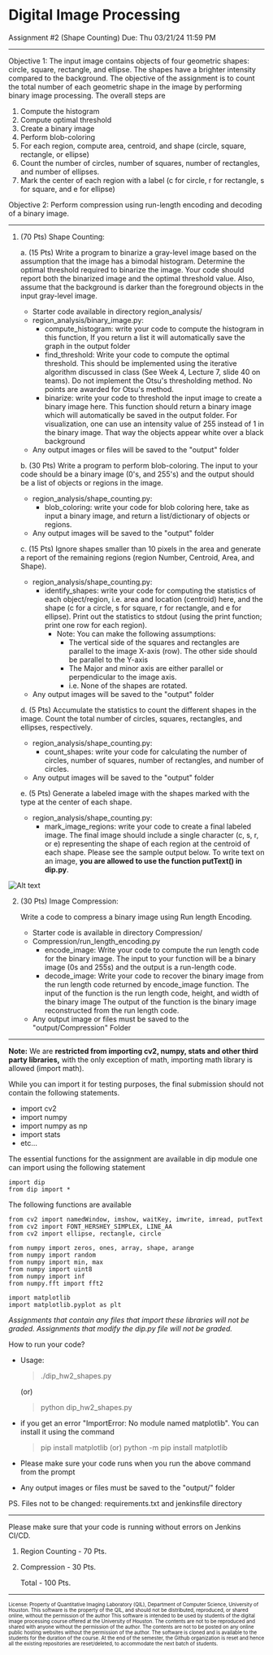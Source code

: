 # Digital Image Processing 
Assignment #2 (Shape Counting)
Due: Thu 03/21/24 11:59 PM

__________________________________________________________________________________________________________________
Objective 1: The input image contains objects of four geometric shapes: circle, square, rectangle, and ellipse. The shapes have a brighter intensity compared to the background. The objective of the assignment is to count the total number of each geometric shape in the image by performing binary image processing. The overall steps are 
1. Compute the histogram
2. Compute optimal threshold
2. Create a binary image
3. Perform blob-coloring
4. For each region, compute area, centroid, and shape (circle, square, rectangle, or ellipse)
5. Count the number of circles, number of squares, number of rectangles, and number of ellipses.
6. Mark the center of each region with a label (c for circle, r for rectangle, s for square, and e for ellipse)

Objective 2: Perform compression using run-length encoding and decoding of a binary image. 

__________________________________________________________________________________________________________________

1. (70 Pts) Shape Counting: 

 	a. (15 Pts) Write a program to binarize a gray-level image based on the assumption that the image has a bimodal histogram.  Determine the optimal threshold required to binarize the image. Your code should report both the binarized image and the optimal threshold value. Also, assume that the background is darker than the foreground objects in the input gray-level image.
	- Starter code available in directory region_analysis/
	- region_analysis/binary_image.py:
		- compute_histogram: write your code to compute the histogram in this function, If you return a list it will automatically save the graph in the output folder 
		- find_threshold: Write your code to compute the optimal threshold. This should be implemented using the iterative algorithm discussed in class (See Week 4, Lecture 7, slide 40 on teams). Do not implement the Otsu's thresholding method. No points are awarded for Otsu's method.  
		- binarize: write your code to threshold the input image to create a binary image here. This function should return a binary image which will automatically be saved in the output folder. For visualization, one can use an intensity value of 255 instead of 1 in the binary image. That way the objects appear white over a black background
	- Any output images or files will be saved to the "output" folder
  
 	b. (30 Pts) Write a program to perform blob-coloring. The input to your code should be a binary image (0's, and 255's) and the output should be a list of objects or regions in the image. 
	- region_analysis/shape_counting.py:
    	- blob_coloring: write your code for blob coloring here, take as input a binary image, and return a list/dictionary of objects or regions.
	- Any output images will be saved to the "output" folder
  
	c. (15 Pts) Ignore shapes smaller than 10 pixels in the area and generate a report of the remaining regions (region Number, Centroid, Area, and Shape).
   - region_analysis/shape_counting.py:
        - identify_shapes: write your code for computing the statistics of each object/region, i.e. area and location (centroid) here, and the shape (c for a circle, s for square, r for rectangle, and e for ellipse). Print out the statistics to stdout (using the print function; print one row for each region).
          - Note: You can make the following assumptions:
            - The vertical side of the squares and rectangles are parallel to the image X-axis (row). The other side should be parallel to the Y-axis 
            - The Major and minor axis are either parallel or perpendicular to the image axis. 
            - i.e. None of the shapes are rotated.
   - Any output images will be saved to the "output" folder
   
   d. (5 Pts) Accumulate the statistics to count the different shapes in the image. Count the total number of circles, squares, rectangles, and ellipses, respectively. 
   - region_analysis/shape_counting.py:
   	  - count_shapes: write your code for calculating the number of circles, number of squares, number of rectangles, and number of circles. 
   - Any output images will be saved to the "output" folder 

   e. (5 Pts) Generate a labeled image with the shapes marked with the type at the center of each shape. 
   - region_analysis/shape_counting.py:
      - mark_image_regions: write your code to create a final labeled image. The final image should include a single character (c, s, r, or e) representing the shape of each region at the centroid of each shape. Please see the sample output below. To write text on an image, **you are allowed to use the function putText() in dip.py**.

![Alt text](results.jpg?raw=true "Sample output")

2. (30 Pts) Image Compression:

	Write a code to compress a binary image using Run length Encoding. 
	- Starter code is available in directory Compression/
	- Compression/run_length_encoding.py
		- encode_image: Write your code to compute the run length code for the binary image. The input to your function will be a binary image (0s and 255s) and the output is a run-length code.
		- decode_image: Write your code to recover the binary image from the run length code returned by encode_image function. The input of the function is the run length code, height, and width of the binary image The output of the function is the binary image reconstructed from the run length code.
	- Any output image or files must be saved to the "output/Compression" Folder
	 
____________________________________________________________________________________________________________________

**Note:**
We are **restricted from importing cv2, numpy, stats and other third party libraries,** 
with the only exception of math, importing math library is allowed (import math).

While you can import it for testing purposes, the final submission should not contain the following statements.
- import cv2
- import numpy
- import numpy as np
- import stats
- etc...

The essential functions for the assignment are available in dip module one can import using the following statement
```
import dip
from dip import *
```
The following functions are available

```commandline
from cv2 import namedWindow, imshow, waitKey, imwrite, imread, putText
from cv2 import FONT_HERSHEY_SIMPLEX, LINE_AA
from cv2 import ellipse, rectangle, circle

from numpy import zeros, ones, array, shape, arange
from numpy import random
from numpy import min, max
from numpy import uint8
from numpy import inf
from numpy.fft import fft2

import matplotlib
import matplotlib.pyplot as plt
```

*Assignments that contain any files that import these libraries will not be graded.* 
*Assignments that modify the dip.py file will not be graded.*
		

How to run your code?

  - Usage: 
	>./dip_hw2_shapes.py

	(or)
	
	> python dip_hw2_shapes.py
  - if you get an error "ImportError: No module named matplotlib". You can install it using the command 
	> pip install matplotlib (or)
	> python -m pip install matplotlib
  - Please make sure your code runs when you run the above command from the prompt
  - Any output images or files must be saved to the "output/" folder
   
  
PS. Files not to be changed: requirements.txt and jenkinsfile directory 

----------------------

Please make sure that your code is running without errors on Jenkins CI/CD.

1. Region Counting - 70 Pts. 
2. Compression     - 30 Pts.

    Total          - 100 Pts.
_______________________________________________________________________________________________________________________

<sub><sup>License: Property of Quantitative Imaging Laboratory (QIL), Department of Computer Science, University of Houston.
This software is the property of the QIL, and should not be distributed, reproduced, or shared online, without the permission of the author
This software is intended to be used by students of the digital image processing course offered at the University of Houston.
The contents are not to be reproduced and shared with anyone without the permission of the author.
The contents are not to be posted on any online public hosting websites without the permission of the author.
The software is cloned and is available to the students for the duration of the course.
At the end of the semester, the Github organization is reset and hence all the existing repositories are reset/deleted, to accommodate the next batch of students.</sub></sup>

